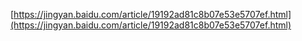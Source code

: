 [https://jingyan.baidu.com/article/19192ad81c8b07e53e5707ef.html](https://jingyan.baidu.com/article/19192ad81c8b07e53e5707ef.html) 
